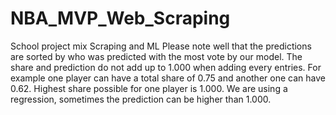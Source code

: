 # NBA_MVP_Web_Scraping
School project mix Scraping and ML
Please note well that the predictions are sorted by who was predicted with the most vote by our model. The share and prediction do not add up to 1.000 when adding every entries. For example one player can have a total share of 0.75 and another one can have 0.62. Highest share possible for one player is 1.000. We are using a regression, sometimes the prediction can be higher than 1.000. 
